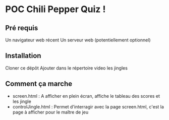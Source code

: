 # POC Chili Pepper Quiz !
## Pré requis
Un navigateur web récent
Un serveur web (potentiellement optionnel)
## Installation
Cloner ce dépôt
Ajouter dans le répertoire video les jingles
## Comment ça marche
- screen.html : A afficher en plein écran, affiche le tableau des scores et les jingle
- controlJingle.html : Permet d'interragir avec la page screen.html, c'est la page à afficher pour le maître de jeu